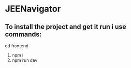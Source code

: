 # JEENavigator


## To install the project and  get it run i use commands:
cd frontend
1. npm i
2. npm run dev
